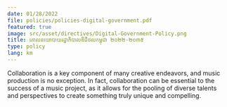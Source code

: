 ```yaml
---
date: 01/28/2022
file: policies/policies-digital-government.pdf
featured: true
image: src/asset/directives/Digital-Government-Policy.png
title: គោលនយោបាយរដ្ឋាភិបាលឌីជីថលកម្ពុជា ២០២២-២០៣៥
type: policy
lang: km
---
```


Collaboration is a key component of many creative endeavors, and music production is no exception. In fact, collaboration can be essential to the success of a music project, as it allows for the pooling of diverse talents and perspectives to create something truly unique and compelling.
